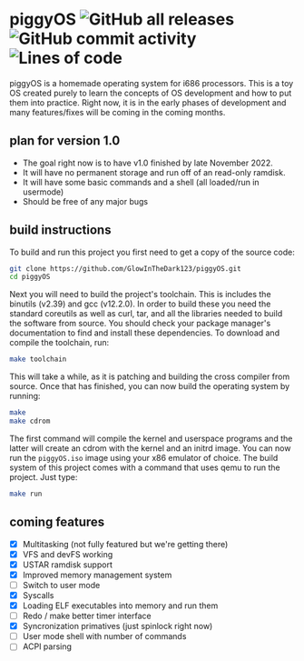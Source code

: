 # piggyOS ![GitHub all releases](https://img.shields.io/github/downloads/GlowInTheDark123/piggyOS/total) ![GitHub commit activity](https://img.shields.io/github/commit-activity/m/GlowInTheDark123/piggyOS?color=green) ![Lines of code](https://img.shields.io/tokei/lines/github/GlowInTheDark123/piggyOS)

piggyOS is a homemade operating system for i686 processors. This is a toy OS created purely
to learn the concepts of OS development and how to put them into practice. Right now, it 
is in the early phases of development and many features/fixes will be coming in the coming months.

## plan for version 1.0
- The goal right now is to have v1.0 finished by late November 2022.
- It will have no permanent storage and run off of an read-only ramdisk.
- It will have some basic commands and a shell (all loaded/run in usermode)
- Should be free of any major bugs

## build instructions
To build and run this project you first need to get a copy of the source code:
```bash
git clone https://github.com/GlowInTheDark123/piggyOS.git
cd piggyOS
```
Next you will need to build the project's toolchain. This is includes the binutils (v2.39) and gcc (v12.2.0). In order to build
these you need the standard coreutils as well as curl, tar, and all the libraries needed to build the software from source. You should 
check your package manager's documentation to find and install these dependencies. To download and compile the toolchain, run:
```bash
make toolchain
```
This will take a while, as it is patching and building the cross compiler from source.
Once that has finished, you can now build the operating system by running:
```bash
make
make cdrom
```
The first command will compile the kernel and userspace programs and the latter will create an cdrom with the kernel and an initrd image. You can now run 
the `piggyOS.iso` image using your x86 emulator of choice. The build system of this project comes with a command that uses qemu to run 
the project. Just type:
```bash
make run
```

## coming features
- [X] Multitasking (not fully featured but we're getting there)
- [X] VFS and devFS working
- [X] USTAR ramdisk support
- [x] Improved memory management system
- [ ] Switch to user mode
- [X] Syscalls
- [X] Loading ELF executables into memory and run them
- [ ] Redo / make better timer interface
- [X] Syncronization primatives (just spinlock right now)
- [ ] User mode shell with number of commands
- [ ] ACPI parsing
